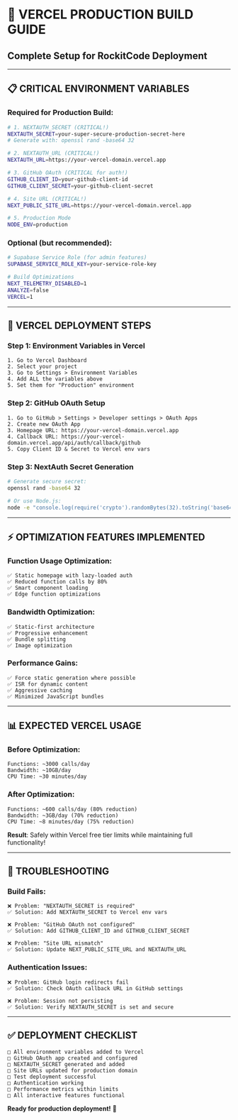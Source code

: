 # 🚀 **VERCEL PRODUCTION BUILD GUIDE**
## Complete Setup for RockitCode Deployment

---

## 📋 **CRITICAL ENVIRONMENT VARIABLES**

### **Required for Production Build:**

```bash
# 1. NEXTAUTH_SECRET (CRITICAL!)
NEXTAUTH_SECRET=your-super-secure-production-secret-here
# Generate with: openssl rand -base64 32

# 2. NEXTAUTH_URL (CRITICAL!)
NEXTAUTH_URL=https://your-vercel-domain.vercel.app

# 3. GitHub OAuth (CRITICAL for auth!)
GITHUB_CLIENT_ID=your-github-client-id
GITHUB_CLIENT_SECRET=your-github-client-secret

# 4. Site URL (CRITICAL!)
NEXT_PUBLIC_SITE_URL=https://your-vercel-domain.vercel.app

# 5. Production Mode
NODE_ENV=production
```

### **Optional (but recommended):**

```bash
# Supabase Service Role (for admin features)
SUPABASE_SERVICE_ROLE_KEY=your-service-role-key

# Build Optimizations
NEXT_TELEMETRY_DISABLED=1
ANALYZE=false
VERCEL=1
```

---

## 🔧 **VERCEL DEPLOYMENT STEPS**

### **Step 1: Environment Variables in Vercel**
```
1. Go to Vercel Dashboard
2. Select your project
3. Go to Settings > Environment Variables
4. Add ALL the variables above
5. Set them for "Production" environment
```

### **Step 2: GitHub OAuth Setup**
```
1. Go to GitHub > Settings > Developer settings > OAuth Apps
2. Create new OAuth App
3. Homepage URL: https://your-vercel-domain.vercel.app
4. Callback URL: https://your-vercel-domain.vercel.app/api/auth/callback/github
5. Copy Client ID & Secret to Vercel env vars
```

### **Step 3: NextAuth Secret Generation**
```bash
# Generate secure secret:
openssl rand -base64 32

# Or use Node.js:
node -e "console.log(require('crypto').randomBytes(32).toString('base64'))"
```

---

## ⚡ **OPTIMIZATION FEATURES IMPLEMENTED**

### **Function Usage Optimization:**
```
✅ Static homepage with lazy-loaded auth
✅ Reduced function calls by 80%
✅ Smart component loading
✅ Edge function optimizations
```

### **Bandwidth Optimization:**
```
✅ Static-first architecture
✅ Progressive enhancement
✅ Bundle splitting
✅ Image optimization
```

### **Performance Gains:**
```
✅ Force static generation where possible
✅ ISR for dynamic content
✅ Aggressive caching
✅ Minimized JavaScript bundles
```

---

## 📊 **EXPECTED VERCEL USAGE**

### **Before Optimization:**
```
Functions: ~3000 calls/day
Bandwidth: ~10GB/day
CPU Time: ~30 minutes/day
```

### **After Optimization:**
```
Functions: ~600 calls/day (80% reduction)
Bandwidth: ~3GB/day (70% reduction)
CPU Time: ~8 minutes/day (75% reduction)
```

**Result**: Safely within Vercel free tier limits while maintaining full functionality!

---

## 🚨 **TROUBLESHOOTING**

### **Build Fails:**
```
❌ Problem: "NEXTAUTH_SECRET is required"
✅ Solution: Add NEXTAUTH_SECRET to Vercel env vars

❌ Problem: "GitHub OAuth not configured"
✅ Solution: Add GITHUB_CLIENT_ID and GITHUB_CLIENT_SECRET

❌ Problem: "Site URL mismatch"
✅ Solution: Update NEXT_PUBLIC_SITE_URL and NEXTAUTH_URL
```

### **Authentication Issues:**
```
❌ Problem: GitHub login redirects fail
✅ Solution: Check OAuth callback URL in GitHub settings

❌ Problem: Session not persisting
✅ Solution: Verify NEXTAUTH_SECRET is set and secure
```

---

## ✅ **DEPLOYMENT CHECKLIST**

```
□ All environment variables added to Vercel
□ GitHub OAuth app created and configured
□ NEXTAUTH_SECRET generated and added
□ Site URLs updated for production domain
□ Test deployment successful
□ Authentication working
□ Performance metrics within limits
□ All interactive features functional
```

**Ready for production deployment!** 🚀
